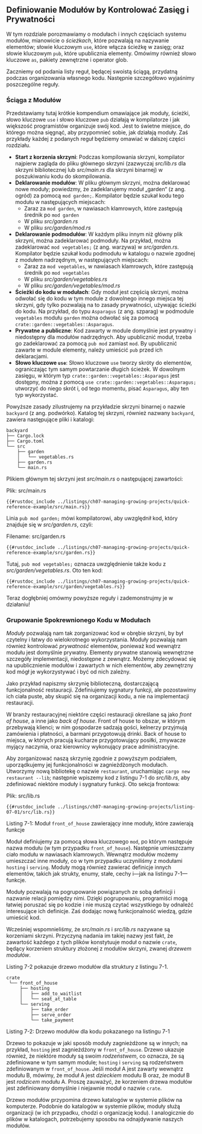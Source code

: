 <!-- ## Defining Modules to Control Scope and Privacy -->
## Definiowanie Modułów by Kontrolować Zasięg i Prywatności

W tym rozdziale porozmawiamy o modułach i innych częściach systemu modułów, mianowicie o *ścieżkach*, które pozwalają na nazywanie elementów; słowie kluczowym `use`, które włącza ścieżkę w zasięg; oraz słowie kluczowym `pub`, które upublicznia elementy.
Omówimy również słowo kluczowe `as`, pakiety zewnętrzne i operator glob.

Zaczniemy od podania listy reguł, będącej swoistą ściągą, przydatną podczas organizowania własnego kodu.
Następnie szczegółowo wyjaśnimy poszczególne reguły.

### Ściąga z Modułów

Przedstawiamy tutaj krótkie kompendium omawiające jak moduły, ścieżki, słowo kluczowe `use` i słowo kluczowe `pub` działają w kompilatorze i jak większość programistów organizuje swój kod.
Jest to świetne miejsce, do którego można sięgnąć, aby przypomnieć sobie, jak działają moduły.
Zaś przykłady każdej z podanych reguł będziemy omawiać w dalszej części rozdziału.

- **Start z korzenia skrzyni**: Podczas kompilowania skrzyni, kompilator najpierw zagląda do pliku głównego skrzyni (zazwyczaj *src/lib.rs* dla skrzyni bibliotecznej lub *src/main.rs* dla skrzyni binarnej) w poszukiwaniu kodu do skompilowania.
- **Deklarowanie modułów**: W pliku głównym skrzyni, można deklarować nowe moduły; powiedzmy, że zadeklarujemy moduł „garden“ (z ang. ogród) za pomocą `mod garden;`. Kompilator będzie szukał kodu tego modułu w następujących miejscach:
  - Zaraz za `mod garden`, w nawiasach klamrowych, które zastępują średnik po `mod garden`
  - W pliku *src/garden.rs*
  - W pliku *src/garden/mod.rs*
- **Deklarowanie podmodułów**: W każdym pliku innym niż główny plik skrzyni, można zadeklarować podmoduły. Na przykład, można zadeklarować `mod vegetables;` (z ang. warzywa) w *src/garden.rs*. Kompilator będzie szukał kodu podmodułu w katalogu o nazwie zgodnej z modułem nadrzędnym, w następujących miejscach:
  - Zaraz za `mod vegetables`, w nawiasach klamrowych, które zastępują średnik po `mod vegetables`
  - W pliku *src/garden/vegetables.rs*
  - W pliku *src/garden/vegetables/mod.rs*
- **Ścieżki do kodu w modułach**: Gdy moduł jest częścią skrzyni, można odwołać się do kodu w tym module z dowolnego innego miejsca tej skrzyni, gdy tylko pozwalają na to zasady prywatności, używając ścieżki do kodu. Na przykład, do typu `Asparagus` (z ang. szparag) w podmodule `vegetables` modułu `garden` można odwołać się za pomocą `crate::garden::vegetables::Asparagus`.
- **Prywatne a publiczne**: Kod zawarty w module domyślnie jest prywatny i niedostępny dla modułów nadrzędnych. Aby upublicznić moduł, trzeba go zadeklarować za pomocą `pub mod` zamiast `mod`. By upublicznić zawarte w module elementy, należy umieścić `pub` przed ich deklaracjami.
- **Słowo kluczowe `use`**: Słowo kluczowe `use` tworzy skróty do elementów, ograniczając tym samym powtarzanie długich ścieżek. W dowolnym zasięgu, w którym typ `crate::garden::vegetables::Asparagus` jest dostępny, można z pomocą `use crate::garden::vegetables::Asparagus;` utworzyć do niego skrót i, od tego momentu, pisać `Asparagus`, aby ten typ wykorzystać.

Powyższe zasady zilustrujemy na przykładzie skrzyni binarnej o nazwie `backyard` (z ang. podwórko). Katalog tej skrzyni, również nazwany `backyard`, zawiera następujące pliki i katalogi:

```text
backyard
├── Cargo.lock
├── Cargo.toml
└── src
    ├── garden
    │   └── vegetables.rs
    ├── garden.rs
    └── main.rs
```

Plikiem głównym tej skrzyni jest *src/main.rs* o następującej zawartości:

<span class="filename">Plik: src/main.rs</span>

```rust,noplayground,ignore
{{#rustdoc_include ../listings/ch07-managing-growing-projects/quick-reference-example/src/main.rs}}
```

Linia `pub mod garden;` mówi kompilatorowi, aby uwzględnił kod, który znajduje się w *src/garden.rs*, czyli:

<span class="filename">Filename: src/garden.rs</span>

```rust,noplayground,ignore
{{#rustdoc_include ../listings/ch07-managing-growing-projects/quick-reference-example/src/garden.rs}}
```

Tutaj, `pub mod vegetables;` oznacza uwzględnienie także kodu z *src/garden/vegetables.rs*. Oto ten kod:

```rust,noplayground,ignore
{{#rustdoc_include ../listings/ch07-managing-growing-projects/quick-reference-example/src/garden/vegetables.rs}}
```

Teraz dogłębniej omówmy powyższe reguły i zademonstrujmy je w działaniu!

<!-- ### Grouping Related Code in Modules -->
### Grupowanie Spokrewnionego Kodu w Modułach

*Moduły* pozwalają nam tak zorganizować kod w obrębie skrzyni, by był czytelny i łatwy do wielokrotnego wykorzystania.
Moduły pozwalają nam również kontrolować *prywatność* elementów, ponieważ kod wewnątrz modułu jest domyślnie prywatny. Elementy prywatne stanowią wewnętrzne szczegóły implementacji, niedostępne z zewnątrz.
Możemy zdecydować się na upublicznienie modułów i zawartych w nich elementów, aby zewnętrzny kod mógł je wykorzystywać i być od nich zależny.

Jako przykład napiszmy skrzynię biblioteczną, dostarczającą funkcjonalność restauracji.
Zdefiniujemy sygnatury funkcji, ale pozostawimy ich ciała puste, aby skupić się na organizacji kodu, a nie na implementacji restauracji.

W branży restauracyjnej niektóre części restauracji określane są jako *front of house*, a inne jako *back of house*.
Front of house to obszar, w którym przebywają klienci; w nim gospodarze sadzają gości, kelnerzy przyjmują zamówienia i płatności, a barmani przygotowują drinki.
Back of house to miejsca, w których pracują kucharze przygotowujący posiłki, zmywacze myjący naczynia, oraz kierownicy wykonujący prace administracyjne.

Aby zorganizować naszą skrzynię zgodnie z powyższym podziałem, uporządkujemy jej funkcjonalności w zagnieżdżonych modułach. 
Utworzymy nową bibliotekę o nazwie `restaurant`, uruchamiając `cargo new restaurant --lib`; następnie wpiszemy kod z listingu 7-1 do *src/lib.rs*, aby zdefiniować niektóre moduły i sygnatury funkcji. Oto sekcja frontowa:

<span class="filename">Plik: src/lib.rs</span>

```rust,noplayground
{{#rustdoc_include ../listings/ch07-managing-growing-projects/listing-07-01/src/lib.rs}}
```

<span class="caption">Listing 7-1: Moduł `front_of_house` zawierający inne moduły, które zawierają funkcje</span>

Moduł definiujemy za pomocą słowa kluczowego `mod`, po którym następuje nazwa modułu (w tym przypadku `front_of_house`). Następnie umieszczamy ciało modułu w nawiasach klamrowych. Wewnątrz modułów możemy umieszczać inne moduły, co w tym przypadku uczyniliśmy z modułami `hosting` i `serving`. Moduły mogą również zawierać definicje innych elementów, takich jak strukty, enumy, stałe, cechy i—jak na listingu 7-1—funkcje.

Moduły pozwalają na pogrupowanie powiązanych ze sobą definicji i nazwanie relacji pomiędzy nimi.
Dzięki pogrupowaniu, programiści mogą łatwiej poruszać się po kodzie i nie muszą czytać wszystkiego by odnaleźć interesujące ich definicje.
Zaś dodając nową funkcjonalność wiedzą, gdzie umieścić kod.

Wcześniej wspomnieliśmy, że *src/main.rs* i *src/lib.rs* nazywane są korzeniami skrzyni. Przyczyną nadania im takiej nazwy jest fakt, że zawartość każdego z tych plików konstytuuje moduł o nazwie `crate`, będący korzeniem struktury złożonej z modułów skrzyni, zwanej *drzewem modułów*.

Listing 7-2 pokazuje drzewo modułów dla struktury z listingu 7-1.

```text
crate
 └── front_of_house
     ├── hosting
     │   ├── add_to_waitlist
     │   └── seat_at_table
     └── serving
         ├── take_order
         ├── serve_order
         └── take_payment
```

<span class="caption">Listing 7-2: Drzewo modułów dla kodu pokazanego na listingu 7-1</span>

Drzewo to pokazuje w jaki sposób moduły zagnieżdżone są w innych; na przykład, `hosting` jest zagnieżdżony w `front_of_house`. Drzewo ukazuje również, że niektóre moduły są swoim *rodzeństwem*, co oznacza, że są zdefiniowane w tym samym module; `hosting` i `serving` są rodzeństwem zdefiniowanym w `front_of_house`.
Jeśli moduł A jest zawarty wewnątrz modułu B, mówimy, że moduł A jest *dzieckiem* modułu B oraz, że moduł B jest *rodzicem* modułu A.
Proszę zauważyć, że korzeniem drzewa modułów jest zdefiniowany domyślnie i niejawnie moduł o nazwie `crate`.

Drzewo modułów przypomina drzewo katalogów w systemie plików na komputerze. Podobnie do katalogów w systemie plików, moduły służą organizacji (w ich przypadku, chodzi o organizację kodu). I analogicznie do plików w katalogach, potrzebujemy sposobu na odnajdywanie naszych modułów.